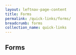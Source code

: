```yaml
---
layout: leftnav-page-content
title: Forms
permalink: /quick-links/forms/
breadcrumb: forms
collection_name: quick-links
---
```

## Forms
